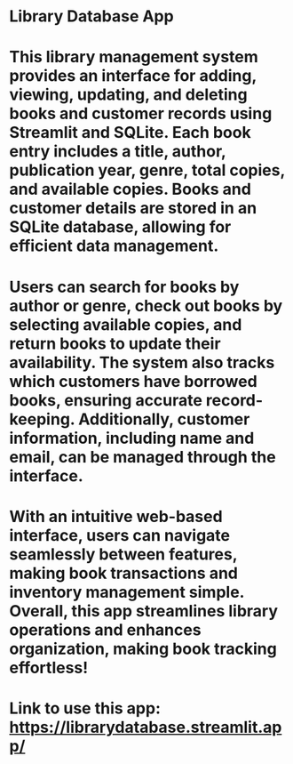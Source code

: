 # Library Database App
# This library management system provides an interface for adding, viewing, updating, and deleting books and customer records using Streamlit and SQLite. Each book entry includes a title, author, publication year, genre, total copies, and available copies. Books and customer details are stored in an SQLite database, allowing for efficient data management.
# Users can search for books by author or genre, check out books by selecting available copies, and return books to update their availability. The system also tracks which customers have borrowed books, ensuring accurate record-keeping. Additionally, customer information, including name and email, can be managed through the interface.
# With an intuitive web-based interface, users can navigate seamlessly between features, making book transactions and inventory management simple. Overall, this app streamlines library operations and enhances organization, making book tracking effortless!
# Link to use this app: https://librarydatabase.streamlit.app/
